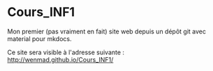 # Cours_INF1
Mon premier (pas vraiment en fait) site web depuis un dépôt git avec material pour mkdocs.

Ce site sera visible à l'adresse suivante : http://wenmad.github.io/Cours_INF1/
